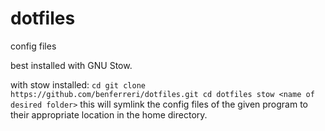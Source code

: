 # dotfiles

config files

best installed with GNU Stow.

with stow installed:
`
cd
git clone https://github.com/benferreri/dotfiles.git
cd dotfiles
stow <name of desired folder>
`
this will symlink the config files of the given program to their appropriate location in the home directory.

